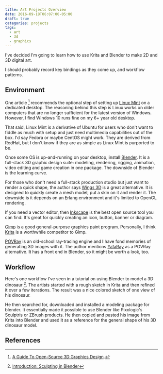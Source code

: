 ```yaml
---
title: Art Projects Overview
date: 2016-09-18T06:07:00-05:00
draft: true
categories: projects
tags:
  - art
  - 3d
  - graphics
---
```


I've decided I'm going to learn how to use Krita and Blender to make 2D and 3D digital art.
<!--more-->

I should probably record key bindings as they come up, and workflow patterns.

## Environment

One article [^2] recommends the optional step of setting up [Linux Mint](https://www.linuxmint.com/) on a dedicated desktop. The reasoning behind this step is Linux works on older computers that are no longer sufficient for the latest version of Windows. However, I find Windows 10 runs fine on my 6+ year old desktop.

That said, Linux Mint is a derivative of Ubuntu for users who don't want to fiddle as much with setup and just need multimedia capabilities out of the box. I'd say Fedora or maybe CentOS might work. They are derived from RedHat, but I don't know if they are as simple as Linux Mint is purported to be.

Once some OS is up-and-running on your desktop, install [Blender](https://www.blender.org/). It is a full-stack 3D graphic design suite: modeling, rendering, rigging, animation, video editing and game creation in one package. The downside of Blender is the learning curve.

For those who don't need a full-stack production studio but just want to render a quick shape, the author says [Wings 3D](http://www.wings3d.com/) is a great alternative. It is designed to quickly create a mesh model, put a skin on it and render it. The downside is it depends on an Erlang environment and it's limited to OpenGL rendering.

If you need a vector editor, then [Inkscape](https://inkscape.org/en/) is the best open source tool you can find. It's great for quickly creating an icon, button, banner or diagram.

[Gimp](https://www.gimp.org/) is a good general-purpose graphics paint program. Personally, I think [Krita](https://krita.org/en/) is a worthwhile competitor to Gimp.

[POVRay](http://www.povray.org/) is an old-school ray-tracing engine and I have fond memories of generating 3D images with it. The author mentions [YafaRay](http://www.yafaray.org/) as a POVRay alternative. It has a front end in Blender, so it might be worth a look, too.

## Workflow

Here's one workflow I've seen in a tutorial on using Blender to model a 3D dinosaur [^1]. The artists started with a rough sketch in Krita and then refined it over a few iterations. The result was a nice colored sketch of one view of his dinosaur.

He then searched for, downloaded and installed a modeling package for blender. It essentially made it possible to use Blender like Pixologic's Sculptris or ZBrush products. He then copied and pasted his image from Krita into Blender and used it as a reference for the general shape of his 3D dinosaur model.

## References

[^1]: [Introduction: Sculpting in Blender](https://www.youtube.com/watch?v=tZnUgt659oI)
[^2]: [A Guide To Open-Source 3D Graphics Design](http://media.bemyapp.com/guide-open-source-3d-graphics-design/).
